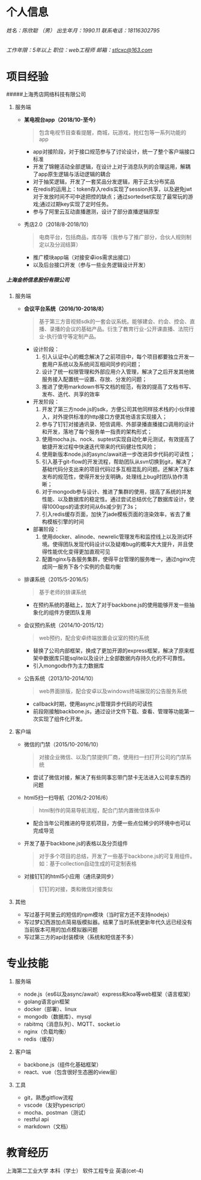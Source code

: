 # 个人信息

###### 姓名：陈欣聪 （男）			出生年月：1990.11			联系电话：18116302795			

###### 工作年限：5年以上			职位：web工程师			邮箱：stlcxc@163.com	



# 项目经验

#####上海秀店网络科技有限公司

1. 服务端

   - **某电视台app（2018/10-至今）**

     > 包含电视节目查看提醒，商城，玩游戏，抢红包等一系列功能的app

     - app对接阶段，对于接口规范参与了讨论设计，统一了整个客户端接口标准
     - 开发了锦鲤活动全部逻辑，在设计上对于消息队列的合理运用，解耦了app原生逻辑与活动逻辑的耦合
     - 对于抽奖逻辑，开发了一套奖品分发逻辑，用于正太分布奖品
     - 在redis的运用上：token存入redis实现了session共享，以及避免jwt对于发放时间不可中途把控的缺点；通过sortedset实现了最常玩的游戏;通过过期key实现了定时任务。
     - 参与了阿里云互动直播邀测，设计了部分直播逻辑原型

   - 秀店2.0（2018/8-2018/10）

     > 电商平台，包括商品，库存等（我参与了推广部分，合伙人规则制定以及分润结算）

     - 推广模块app端（对接安卓ios需求出接口）
     - 以及后台接口开发（参与一些业务逻辑设计开发）


##### 上海金桥信息股份有限公司

1. 服务端

   - **会议平台系统（2016/10-2018/8）**

     > 基于第三方音视频sdk的一套会议系统。能够建会、约会、控会、直播、录播的会议的基础产品。衍生了教育行业-公开课直播、法院行业-执行值守等定制产品。

     - 设计阶段：
       1. 引入认证中心的概念解决了之前项目中，每个项目都要独立开发一套用户系统以及系统间互相间同步的问题；
       2. 设计了统一权限管理和外部应用介入管理，解决了之后开发其他微服务接入配置统一设置、存放、分发的问题；
       3. 推进了使用markdown书写文档的规范，有效的提高了文档书写、发布、迭代、共享的效率
     - 开发阶段：
       1. 开发了第三方node.js的sdk，方便公司其他同样技术栈的小伙伴接入，对外提供标准的http接口方便其他语言实现接入；
       2. 参与了钉钉对接通讯录、短信调用、外部录播直播接口调用的设计和开发，落地了每个服务单一指责的架构形式；
       3. 使用mocha.js、nock、suptest实现自动化单元测试，有效提高了敏捷开发过程中快速迭代带来的代码健壮性风险；
       4. 使用新版本node.js的async/await进一步改进异步代码的可读性；
       5. 引入基于git-flow的开发流程，帮助团队从svn切换到git，解决了基础代码分支出来的项目代码过多互相混乱的问题。还解决了版本发布的规范性，使得开发分支明确，处理线上bug时团队协作清晰；
       6. 对于mongodb参与设计、推进了集群的使用，提高了系统的并发性能、以及数据库的稳定性。通过尝试总结优化了数据库设计，使得1000qps的请求时间从6s减少到了3s；
       7. 引入redis缓存页面，加快了jade模板页面的渲染效率，省去了重构模板引擎的时间
     - 部署阶段：
       1. 使用docker、alinode、newrelic管理发布和监控线上以及测试环境。使得团队发现代码设计以及疑难bug的概率大大提升，并且使得性能优化变得更加直观可见
       2. 配置nginx与各服务集群，使得平台管理的服务唯一，通过nginx完成同一服务下各个实例的负载均衡

   - 排课系统（2015/5-2016/5）

     > 基于老师的排课系统

     - 在预约系统的基础上，加大了对于backbone.js的使用能够开发一些抽象化的组件方便团队复用

   - 会议预约系统（2014/10-2015/12）

     > web预约，配合安卓终端放置会议室的预约系统

     - 替换了公司内部框架，换成了更加开源的express框架，解决了原来框架中数据库只能sqlite以及设计上全部数据内存持久化的不可靠性。
     - 引入mongodb作为主力数据库

   - 公告系统（2013/10-2014/10）

     > web界面排版，配合安卓以及windows终端展现的公告服务系统

     - callback时期，使用async.js管理异步代码的可读性
     - 前段刚接触backbone.js，通过设计文件下载、查看、管理等功能第一次实现了组件化开发。

2. 客户端

   - 微信的门禁（2015/10-2016/10）

     > 对接企业微信、以及门禁提供厂商，使用扫一扫打开公司的门禁系统

     - 尝试了微信对接，解决了有些同事忘带门禁卡无法进入公司拿东西的问题

   - html5扫一扫导航（2016/2-2016/6）

     > html制作的简易导航流程，配合门禁内置微信体系中

     - 配合当年公司推进的导览机项目，方便一些点位稀少的环境中也可以完成导览

   - 开发了基于backbone.js的表格以及分页组件

     > 对于多个项目的总结，开发了一些基于backbone.js的可复用组件。如：基于collection自动生成的可定制表格

   - 对接钉钉的html5小应用（通讯录同步）

     > 钉钉的对接，类和微信对接类似

3. 其他

   - 写过基于阿里云的短信的npm模块（当时官方还不支持nodejs）
   - 写过梦幻西游加点简易版模拟器。结果了当时系统更新年代久远已经没有当前版本可用的加点模拟器问题
   - 写过第三方的api封装模块（系统和短信差不多）



# 专业技能

1. 服务端
   - node.js（es6以及async/await）express和koa等web框架（语言框架）
   - golang语言gin框架
   - docker（部署）、linux
   - mongodb（数据库）、mysql
   - rabitmq（消息队列）、MQTT、socket.io
   - nginx（负载均衡）
   - redis（缓存）


2. 客户端
   - backbone.js（组件化基础框架）
   - react、vue（包含很好生态圈的view层）
3. 工具
   - git，熟悉gitflow流程
   - vscode（友好typescript）
   - mocha、postman（测试）
   - restful api
   - markdown（文档）

# 教育经历

上海第二工业大学		本科（学士）		软件工程专业		英语(cet-4)

